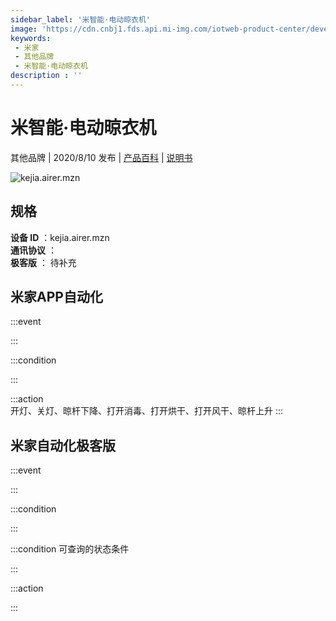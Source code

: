 ```yaml
---
sidebar_label: '米智能·电动晾衣机'
image: 'https://cdn.cnbj1.fds.api.mi-img.com/iotweb-product-center/developer_1591447538650DuaM5OlO.png?GalaxyAccessKeyId=AKVGLQWBOVIRQ3XLEW&Expires=9223372036854775807&Signature=cfD2Qk+X54ZmbPvE7bvQTVOeh4Q='
keywords: 
 - 米家
 - 其他品牌
 - 米智能·电动晾衣机
description : ''
---
```

# 米智能·电动晾衣机

其他品牌 | 2020/8/10 发布 | [产品百科](https://home.mi.com/webapp/content/baike/product/index.html?model=kejia.airer.mzn/) | [说明书](https://home.mi.com/views/introduction.html?model=kejia.airer.mzn&region=cn)

![kejia.airer.mzn](https://cdn.cnbj1.fds.api.mi-img.com/iotweb-product-center/developer_1591447538650DuaM5OlO.png?GalaxyAccessKeyId=AKVGLQWBOVIRQ3XLEW&Expires=9223372036854775807&Signature=cfD2Qk+X54ZmbPvE7bvQTVOeh4Q=)

## 规格  
> 
**设备 ID** ：kejia.airer.mzn  
**通讯协议** ：  
**极客版**  ： 待补充 


## 米家APP自动化  

:::event  

:::

:::condition  

:::

:::action   
开灯、关灯、晾杆下降、打开消毒、打开烘干、打开风干、晾杆上升
:::

## 米家自动化极客版  

:::event  

:::

:::condition  

:::

:::condition 可查询的状态条件  

:::

:::action  

:::

        
